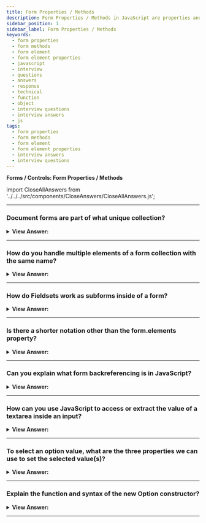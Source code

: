 ```yaml
---
title: Form Properties / Methods
description: Form Properties / Methods in JavaScript are properties and methods that are associated with a form element. - JavaScript Interview Questions & Answers
sidebar_position: 1
sidebar_label: Form Properties / Methods
keywords:
  - form properties
  - form methods
  - form element
  - form element properties
  - javascript
  - interview
  - questions
  - answers
  - response
  - technical
  - function
  - object
  - interview questions
  - interview answers
  - js
tags:
  - form properties
  - form methods
  - form element
  - form element properties
  - interview answers
  - interview questions
---
```


<head>
  <title>Form Properties / Methods | HelloJavaScript.info</title>
</head>

**Forms / Controls: Form Properties / Methods**

import CloseAllAnswers from '../../../src/components/CloseAnswers/CloseAllAnswers.js';

<CloseAllAnswers />

---

### Document forms are part of what unique collection?

<details>
  <summary><strong>View Answer:</strong></summary>
  <div>
  <div><strong>Interview Response:</strong> Document forms are part of the document.forms special collection. That's a "named collection": it's both named and ordered. To access the form, we may utilize both the name or index number from the document.
    </div><br />
  <div><strong className="codeExample">Code Example:</strong><br /><br />

  <div></div>

```js
document.forms.my; // the form with name="my"
document.forms[0]; // the first form in the document
```

<p>Any element in the named collection "form.elements" are available when we have a form.</p>
  <div><strong className="codeExample">Code Example:</strong><br /><br />

  <div></div>

```html
<form name="my">
  <input name="one" value="1" />
  <input name="two" value="2" />
</form>

<script>
  // get the form
  let form = document.forms.my; // <form name="my"> element

  // get the element
  let elem = form.elements.one; // <input name="one"> element

  alert(elem.value); // 1
</script>
```

  </div>

  </div>
  </div>
</details>

---

### How do you handle multiple elements of a form collection with the same name?

<details>
  <summary><strong>View Answer:</strong></summary>
  <div>
  <div><strong>Interview Response:</strong> There might be several components with the same name, which is common when using radio buttons and checkboxes. The form.elements[name] is a collection in such a scenario, and these navigation features are independent of tag structure. Form.elements contain all control elements, no matter how deep they are in the form.
    </div><br />
  <div><strong className="codeExample">Code Example:</strong><br /><br />

  <div></div>

```html
<form>
  <input type="radio" name="age" value="10" />
  <input type="radio" name="age" value="20" />
</form>

<script>
  let form = document.forms[0];

  let ageElems = form.elements.age;

  alert(ageElems[0]); // [object HTMLInputElement]
</script>
```

  </div>
  </div>
</details>

---

### How do Fieldsets work as subforms inside of a form?

<details>
  <summary><strong>View Answer:</strong></summary>
  <div>
  <div><strong>Interview Response:</strong> A form may have one or many &#8249;fieldset&#8250; elements inside it. They also have elements property that lists form controls inside them. The HTML &#8249;fieldset&#8250; element gets used to group several controls as well as labels (&#8250;label&#8250;) within a web form. We can access the Fieldset properties via the form.elements property.
    </div><br />
  <div><strong className="codeExample">Code Example:</strong><br /><br />

  <div></div>

```html
<body>
  <form id="form">
    <fieldset name="userFields">
      <legend>info</legend>
      <input name="login" type="text" />
    </fieldset>
  </form>

  <script>
    alert(form.elements.login); // <input name="login">

    let fieldset = form.elements.userFields;
    alert(fieldset); // HTMLFieldSetElement

    // we can access the input by name both from the form and from the fieldset
    alert(fieldset.elements.login == form.elements.login); // true
  </script>
</body>
```

  </div>
  </div>
</details>

---

### Is there a shorter notation other than the form.elements property?

<details>
  <summary><strong>View Answer:</strong></summary>
  <div>
  <div><strong>Interview Response:</strong> Yes, there is a shorter notation: we can access the element as form[index/name]. In other words, instead of form.elements.login, we can write form.login. That also works, but there is a minor issue: if we access an element and then change its name, it is still available under the old name (as well as under the new one). However, because we seldom modify the names of form components, this is typically not an issue.
    </div><br />
  <div><strong className="codeExample">Code Example:</strong><br /><br />

  <div></div>

```html
<form id="form">
  <input name="login" />
</form>

<script>
  alert(form.elements.login == form.login); // true, the same <input>

  form.login.name = 'username'; // change the name of the input

  // form.elements updated the name:
  alert(form.elements.login); // undefined
  alert(form.elements.username); // input

  // form allows both names: the new one and the old one
  alert(form.username == form.login); // true
</script>
```

  </div>
  </div>
</details>

---

### Can you explain what form backreferencing is in JavaScript?

<details>
  <summary><strong>View Answer:</strong></summary>
  <div>
  <div><strong>Interview Response:</strong> The form is available as element.form for any element. So, the form references every element, and all elements reference the form.
    </div><br />
  <div><strong className="codeExample">Code Example:</strong><br /><br />

  <div></div>

```html
<form id="form">
  <input type="text" name="login" />
</form>

<script>
  // form -> element
  let login = form.login;

  // element -> form
  alert(login.form); // HTMLFormElement
</script>
```

  </div>
  </div>
</details>

---

### How can you use JavaScript to access or extract the value of a textarea inside an input?

<details>
  <summary><strong>View Answer:</strong></summary>
  <div>
  <div><strong>Interview Response:</strong> You can access the value of a textarea using textarea.value. The specification does not recommend we utilize innerHTML to obtain the value since it only saves the HTML initially on the page, not the current value.
    </div>
  </div>
</details>

---

### To select an option value, what are the three properties we can use to set the selected value(s)?

<details>
  <summary><strong>View Answer:</strong></summary>
  <div>
  <div><strong>Interview Response:</strong> A &#8249;select&#8250; element has 3 important properties including the select option, value, and selectedIndex properties. The select.options is a collection &#8249;option&#8250; sub-elements. The select.value property is the value of the current selected &#8249;option&#8250;. The select.selectedIndex is the number currently selected &#8249;option&#8250;. They provide three different ways of setting a value for a &#8249;select&#8250;. Find the corresponding &#8249;option&#8250; element (e.g. among select.options) and set its option.selected to true. If we know a new value: set, select.value to the new value. If we know the new option number: set select.selectedIndex to that number.
    </div><br />
  <div><strong className="codeExample">Code Example:</strong><br /><br />

  <div></div>

```html
<select id="select">
  <option value="apple">Apple</option>
  <option value="pear">Pear</option>
  <option value="banana">Banana</option>
</select>

<script>
  // all three lines do the same thing
  select.options[2].selected = true;
  select.selectedIndex = 2;
  select.value = 'banana';
  // please note: options start from zero, so index 2 means the 3rd option.
</script>
```

  </div>
  </div>
</details>

---

### Explain the function and syntax of the new Option constructor?

<details>
  <summary><strong>View Answer:</strong></summary>
  <div>
  <div><strong>Interview Response:</strong> A little-known feature of JavaScript allows you to build option elements with minimum effort. The Option() constructor is responsible for this functionality. The syntax is straightforward:<br/><br/>
  <ul>
  <li>Get a reference to a form element</li>
  <li>Invoke the constructor and connect the resulting object to the form element.</li>
  <li>Pass in the following parameters during instantiation: Step 1: the text displayed on the page [string], Step 2: the value of the control [string], Step 3: if it is the default option [true/false] and whether it is chosen [true/false].</li>
  </ul>  
    </div><br />
  <div><strong>Technical Response:</strong> Using the little-known JavaScript Option () constructor, you may avoid the cumbersome syntax of constructing DOM components. The Option() constructor is used to generate a new HTMLOptionElement. Text is a DOMString representing the element's content, i.e. the displayed text. If we do not supply the text, the value "" (empty string) gets used as the default. The optional value argument is a DOMString representing the HTMLOptionElement's value, i.e. the value attribute of the comparable &#8249;option&#8250;. When we submit the form to the host server, the value of the text gets used as the value. For example, the value of the accompanying &#8249;select&#8250; element if this does not get provided. The defaultSelected argument is a Boolean that sets the chosen attribute value, i.e., this &#8249;option&#8250; results in the default value selected in the &#8249;select&#8250; element when the page initially loads. If this is not specified, the value false is assumed to be the default. We should note that a true value does not force the option to be selected if it is not already selected. The optional selected is a Boolean that determines whether or not the option gets picked; the default is false (not selected). Even if the defaultSelected argument is true, the option does not get selected if it is missing. You may use the Option constructor to generate new selection choices on the fly.
    </div><br />
    <strong>Syntax: </strong> let newOption = new Option(text, value, defaultSelected, selected);<br /><br />
  <div><strong className="codeExample">Code Example 1:</strong><br /><br />

```html
<form>
  <select name="week">
    <option>Monday</option>
    <option>Tuesday</option>
    <option>Wednesday</option>
  </select>
</form>

<script>
  var w = document.forms[0].week;
  w.length = 0;
  var d = [
    { text: 'Thurs', val: 'thurs' },
    { text: 'Friday', val: 'fri' },
    { text: 'Saturday', val: 'sat' },
    { text: 'Sunday', val: 'sun' },
  ];

  for (var i = 0; i <= d.length - 1; i++) {
    w[i] = new Option(d[i].text, d[i].val, false, false);
  }
</script>
```

  <strong className="codeExample">Code Example 2:</strong><br /><br />

  <div></div>

```html
<div id="container">
  <form>
    <label for="name">Framework:</label>
    <input
      type="text"
      id="name"
      placeholder="Enter a framework"
      autocomplete="off"
    />

    <button id="btnAdd">Add</button>

    <label for="list">Framework List:</label>
    <select id="list" name="list" multiple></select>
    <button id="btnRemove">Remove Selected Framework</button>
  </form>
</div>

<script>
  const btnAdd = document.querySelector('#btnAdd');
  const btnRemove = document.querySelector('#btnRemove');
  const sb = document.querySelector('#list');
  const name = document.querySelector('#name');

  btnAdd.onclick = (e) => {
    e.preventDefault();

    // validate the option
    if (name.value == '') {
      alert('Please enter the name.');
      return;
    }
    // create a new option
    const option = new Option(name.value, name.value); // <--
    // add it to the list
    sb.add(option, undefined);

    // reset the value of the input
    name.value = '';
    name.focus();
  };

  // remove selected option
  btnRemove.onclick = (e) => {
    e.preventDefault();

    // save the selected option
    let selected = [];

    for (let i = 0; i < sb.options.length; i++) {
      selected[i] = sb.options[i].selected;
    }

    // remove all selected option
    let index = sb.options.length;
    while (index--) {
      if (selected[index]) {
        sb.remove(index);
      }
    }
  };
</script>
```

  </div>
  </div>
</details>

---
